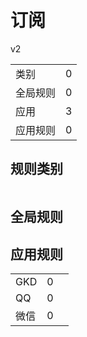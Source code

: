 # 订阅

v2

|||
| - |:-:|
|类别|0|
|全局规则|0|
|应用|3|
|应用规则|0|

## 规则类别

|||
| - |:-:|


## 全局规则



## 应用规则

||||
| - |:-:|-|
|GKD|0||
|QQ|0||
|微信|0||
